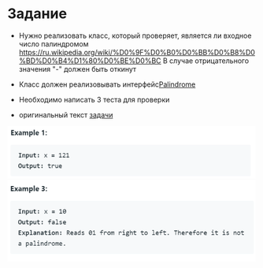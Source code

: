# Задание

* Нужно реализовать класс, который проверяет, является ли входное число палиндромом
  https://ru.wikipedia.org/wiki/%D0%9F%D0%B0%D0%BB%D0%B8%D0%BD%D0%B4%D1%80%D0%BE%D0%BC
  В случае отрицательного значения "-" должен быть откинут
  
* Класс должен реализовывать интерфейс[Palindrome](Palindrome.java)
  
* Необходимо написать 3 теста для проверки
  
* оригинальный текст [задачи](https://leetcode.com/problems/palindrome-number/)

![img.png](Example1.png)
![img_1.png](Example2.png)